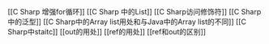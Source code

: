 [[C Sharp 增强for循环]]
[[C Sharp 中的List]]
[[C Sharp访问修饰符]]
[[C Sharp中的泛型]]
[[C Sharp中的Array list用处和与Java中的Array list的不同]]
[[C Sharp中staitc]]
[[out的用处]]
[[ref的用处]]
[[ref和out的区别]]
